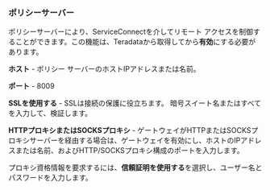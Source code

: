 ### ポリシーサーバー

ポリシーサーバーにより、ServiceConnectを介してリモート アクセスを制御することができます。この機能は、Teradataから取得してから**有効**にする必要があります。

**ホスト** - ポリシー サーバーのホストIPアドレスまたは名前。

**ポート** - 8009

**SSLを使用する** - SSLは接続の保護に役立ちます。 暗号スイート名またはすべてを入力して、検証します。

**HTTPプロキシまたはSOCKSプロキシ** - ゲートウェイがHTTPまたはSOCKSプロキシサーバーを経由する場合は、ゲートウェイを有効にし、ホストのIPアドレスまたは名前、およびHTTP/SOCKSプロキシ構成のポートを入力します。

プロキシ資格情報を要求するには、**信頼証明を使用する**を選択し、ユーザー名とパスワードを入力します。
